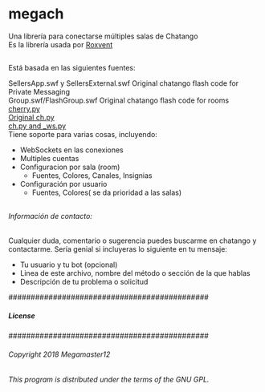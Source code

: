 # megach
Una librería para conectarse múltiples salas de Chatango <br/>
Es la librería usada por [Roxvent](https://roxvent.chatango.com/)</br>
##
Está basada en las siguientes fuentes:

SellersApp.swf y SellersExternal.swf  Original chatango flash code for Private Messaging<br/>
Group.swf/FlashGroup.swf            Original chatango flash code for rooms<br/>
[cherry.py](https://github.com/Sweets/Cherry-Blossom)<br/>
[Original ch.py](https://github.com/Nullspeaker/ch.py)<br/>
[ch.py and _ws.py](https://github.com/TheClonerx/chatango-bot)<br/>
Tiene soporte para varias cosas, incluyendo:
* WebSockets en las conexiones
* Multiples cuentas
* Configuracion por sala (room)
  * Fuentes, Colores, Canales, Insignias
* Configuración por usuario
  * Fuentes, Colores( se da prioridad a las salas)
##
###### Información de contacto:
Cualquier duda, comentario o sugerencia puedes buscarme en chatango y contactarme.
Sería genial si incluyeras lo siguiente en tu mensaje:
* Tu usuario y tu bot (opcional)
* Linea de este archivo, nombre del método o sección de la que hablas
* Descripción de tu problema o solicitud
        
#############################################
##### License
#############################################
###### Copyright 2018 Megamaster12
###### This program is distributed under the terms of the GNU GPL.
